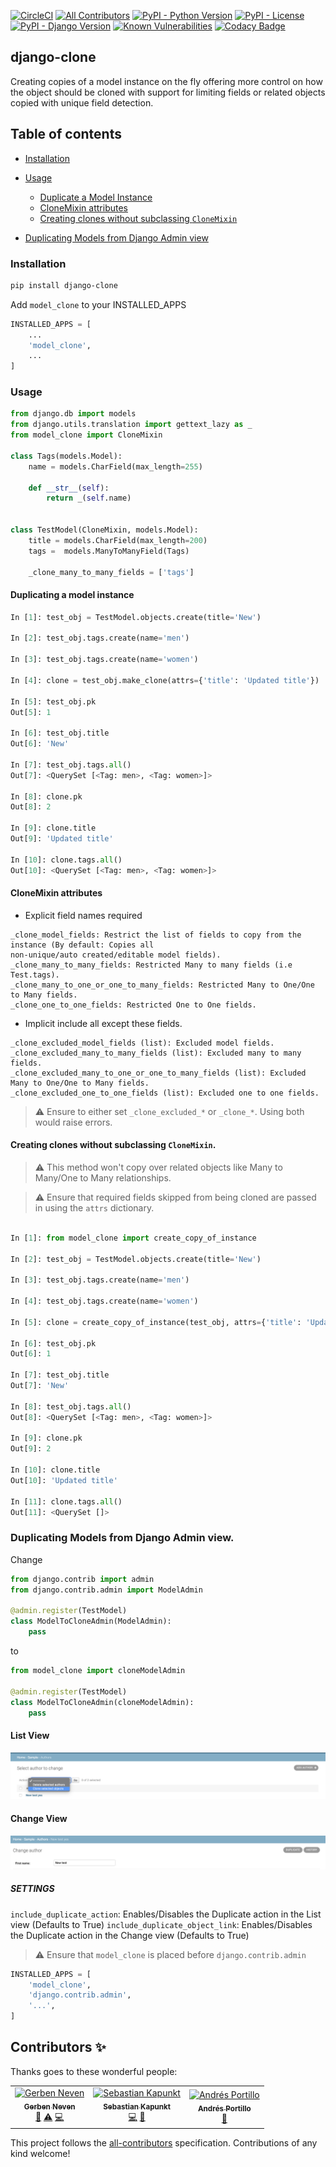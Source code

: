[![CircleCI](https://circleci.com/gh/jackton1/django-clone.svg?style=shield)](https://circleci.com/gh/jackton1/django-clone)
[![All Contributors](https://img.shields.io/badge/all_contributors-3-orange.svg?style=flat-square)](#contributors)
[![PyPI - Python Version](https://img.shields.io/pypi/pyversions/django_clone.svg)](https://pypi.org/project/django-clone)
[![PyPI - License](https://img.shields.io/pypi/l/django_clone.svg)](https://github.com/jackton1/django-clone/blob/master/LICENSE)
[![PyPI - Django Version](https://img.shields.io/pypi/djversions/django_clone.svg)](https://docs.djangoproject.com/en/2.2/releases/)
[![Known Vulnerabilities](https://snyk.io/test/github/jackton1/django-clone/badge?targetFile=requirements.txt)](https://snyk.io/test/github/jackton1/django-clone?targetFile=requirements.txt)
[![Codacy Badge](https://api.codacy.com/project/badge/Grade/3ba2fce2205842328054eb65256eda71)](https://www.codacy.com/manual/jackton1/django-clone?utm_source=github.com&amp;utm_medium=referral&amp;utm_content=jackton1/django-clone&amp;utm_campaign=Badge_Grade)
## django-clone 

Creating copies of a model instance on the fly offering more control on how the object should be cloned with support for limiting fields or related objects copied with unique field detection. 

## Table of contents

-   [Installation](#Installation)

-   [Usage](#Usage)
    -   [Duplicate a Model Instance](#duplicating-a-model-instance)
    -   [CloneMixin attributes](#clonemixin-attributes)
    -   [Creating clones without subclassing `CloneMixin`](#creating-clones-without-subclassing-clonemixin)

-   [Duplicating Models from Django Admin view](#duplicating-models-from-django-admin-view)

### Installation

```bash
pip install django-clone
```

Add `model_clone` to your INSTALLED_APPS

```python
INSTALLED_APPS = [
    ...
    'model_clone',
    ...
]
```

### Usage

```python
from django.db import models
from django.utils.translation import gettext_lazy as _
from model_clone import CloneMixin

class Tags(models.Model):
    name = models.CharField(max_length=255)
    
    def __str__(self):
        return _(self.name)


class TestModel(CloneMixin, models.Model):
    title = models.CharField(max_length=200)
    tags =  models.ManyToManyField(Tags)

    _clone_many_to_many_fields = ['tags']
```

#### Duplicating a model instance

```python
In [1]: test_obj = TestModel.objects.create(title='New')

In [2]: test_obj.tags.create(name='men')

In [3]: test_obj.tags.create(name='women')

In [4]: clone = test_obj.make_clone(attrs={'title': 'Updated title'})

In [5]: test_obj.pk
Out[5]: 1

In [6]: test_obj.title
Out[6]: 'New'

In [7]: test_obj.tags.all()
Out[7]: <QuerySet [<Tag: men>, <Tag: women>]>

In [8]: clone.pk
Out[8]: 2

In [9]: clone.title
Out[9]: 'Updated title'

In [10]: clone.tags.all()
Out[10]: <QuerySet [<Tag: men>, <Tag: women>]>
```

#### CloneMixin attributes

-   Explicit field names required

```text
_clone_model_fields: Restrict the list of fields to copy from the instance (By default: Copies all 
non-unique/auto created/editable model fields).
_clone_many_to_many_fields: Restricted Many to many fields (i.e Test.tags).
_clone_many_to_one_or_one_to_many_fields: Restricted Many to One/One to Many fields.
_clone_one_to_one_fields: Restricted One to One fields.
```

-   Implicit include all except these fields.

```text
_clone_excluded_model_fields (list): Excluded model fields.
_clone_excluded_many_to_many_fields (list): Excluded many to many fields.
_clone_excluded_many_to_one_or_one_to_many_fields (list): Excluded Many to One/One to Many fields.
_clone_excluded_one_to_one_fields (list): Excluded one to one fields.
```

> :warning: Ensure to either set `_clone_excluded_*` or `_clone_*`. Using both would raise errors. 

#### Creating clones without subclassing `CloneMixin`.

> :warning: This method won't copy over related objects like Many to Many/One to Many relationships.

> :warning: Ensure that required fields skipped from being cloned are passed in using the `attrs` dictionary.

```python

In [1]: from model_clone import create_copy_of_instance

In [2]: test_obj = TestModel.objects.create(title='New')

In [3]: test_obj.tags.create(name='men')

In [4]: test_obj.tags.create(name='women')

In [5]: clone = create_copy_of_instance(test_obj, attrs={'title': 'Updated title'})

In [6]: test_obj.pk
Out[6]: 1

In [7]: test_obj.title
Out[7]: 'New'

In [8]: test_obj.tags.all()
Out[8]: <QuerySet [<Tag: men>, <Tag: women>]>

In [9]: clone.pk
Out[9]: 2

In [10]: clone.title
Out[10]: 'Updated title'

In [11]: clone.tags.all()
Out[11]: <QuerySet []>
```

### Duplicating Models from Django Admin view.

Change

```python
from django.contrib import admin
from django.contrib.admin import ModelAdmin

@admin.register(TestModel)
class ModelToCloneAdmin(ModelAdmin):
    pass
```

to

```python
from model_clone import cloneModelAdmin

@admin.register(TestModel)
class ModelToCloneAdmin(cloneModelAdmin):
    pass
```

#### List View

![Screenshot](Duplicate-action.png)

#### Change View

![Screenshot](Duplicate-button.png)

##### SETTINGS

`include_duplicate_action`: Enables/Disables the Duplicate action in the List view (Defaults to True)
`include_duplicate_object_link`: Enables/Disables the Duplicate action in the Change view (Defaults to 
True)

> :warning: Ensure that `model_clone` is placed before `django.contrib.admin`

```python
INSTALLED_APPS = [
    'model_clone',
    'django.contrib.admin',
    '...',
]
```

## Contributors ✨

Thanks goes to these wonderful people:

<!-- ALL-CONTRIBUTORS-LIST:START - Do not remove or modify this section -->

<!-- prettier-ignore -->

<table>
  <tr>
    <td align="center"><a href="http://gerritneven.nl"><img src="https://avatars1.githubusercontent.com/u/2500973?v=4" width="100px;" alt="Gerben Neven"/><br /><sub><b>Gerben Neven</b></sub></a><br /><a href="https://github.com/jackton1/django-clone/issues?q=author%3Agerbyzation" title="Bug reports">🐛</a> <a href="https://github.com/jackton1/django-clone/commits?author=gerbyzation" title="Tests">⚠️</a> <a href="https://github.com/jackton1/django-clone/commits?author=gerbyzation" title="Code">💻</a></td>
    <td align="center"><a href="http://sebastian-kindt.com"><img src="https://avatars1.githubusercontent.com/u/2536081?v=4" width="100px;" alt="Sebastian Kapunkt"/><br /><sub><b>Sebastian Kapunkt</b></sub></a><br /><a href="https://github.com/jackton1/django-clone/commits?author=SebastianKapunkt" title="Code">💻</a> <a href="https://github.com/jackton1/django-clone/issues?q=author%3ASebastianKapunkt" title="Bug reports">🐛</a></td>
    <td align="center"><a href="https://github.com/andresp99999"><img src="https://avatars0.githubusercontent.com/u/1036725?v=4" width="100px;" alt="Andrés Portillo"/><br /><sub><b>Andrés Portillo</b></sub></a><br /><a href="https://github.com/jackton1/django-clone/issues?q=author%3Aandresp99999" title="Bug reports">🐛</a></td>
  </tr>
</table>

<!-- ALL-CONTRIBUTORS-LIST:END -->

This project follows the [all-contributors](https://github.com/all-contributors/all-contributors) specification. Contributions of any kind welcome!

